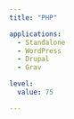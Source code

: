 ```yaml
---
title: "PHP"

applications:
  - Standalone
  - WordPress
  - Drupal
  - Grav

level:
  value: 75

---
```

